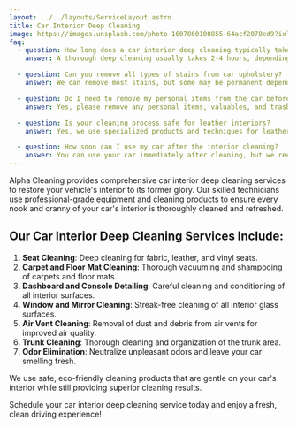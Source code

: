 ```yaml
---
layout: ../../layouts/ServiceLayout.astro
title: Car Interior Deep Cleaning
image: https://images.unsplash.com/photo-1607860108855-64acf2078ed9?ixlib=rb-4.0.3&ixid=M3wxMjA3fDB8MHxwaG90by1wYWdlfHx8fGVufDB8fHx8fA%3D%3D&auto=format&fit=crop&w=2071&q=80
faq:
  - question: How long does a car interior deep cleaning typically take?
    answer: A thorough deep cleaning usually takes 2-4 hours, depending on the size of the vehicle and its condition.

  - question: Can you remove all types of stains from car upholstery?
    answer: We can remove most stains, but some may be permanent depending on the type of stain and how long it has set. We'll assess each stain and use the most effective treatment method.

  - question: Do I need to remove my personal items from the car before cleaning?
    answer: Yes, please remove any personal items, valuables, and trash from your car before our arrival. This allows us to clean more thoroughly and efficiently.

  - question: Is your cleaning process safe for leather interiors?
    answer: Yes, we use specialized products and techniques for leather interiors that clean and condition the leather without causing damage.

  - question: How soon can I use my car after the interior cleaning?
    answer: You can use your car immediately after cleaning, but we recommend leaving the windows slightly open for a few hours to aid in drying and ventilation.
---
```


Alpha Cleaning provides comprehensive car interior deep cleaning services to restore your vehicle's interior to its former glory. Our skilled technicians use professional-grade equipment and cleaning products to ensure every nook and cranny of your car's interior is thoroughly cleaned and refreshed.

## Our Car Interior Deep Cleaning Services Include:

1. **Seat Cleaning**: Deep cleaning for fabric, leather, and vinyl seats.
2. **Carpet and Floor Mat Cleaning**: Thorough vacuuming and shampooing of carpets and floor mats.
3. **Dashboard and Console Detailing**: Careful cleaning and conditioning of all interior surfaces.
4. **Window and Mirror Cleaning**: Streak-free cleaning of all interior glass surfaces.
5. **Air Vent Cleaning**: Removal of dust and debris from air vents for improved air quality.
6. **Trunk Cleaning**: Thorough cleaning and organization of the trunk area.
7. **Odor Elimination**: Neutralize unpleasant odors and leave your car smelling fresh.

We use safe, eco-friendly cleaning products that are gentle on your car's interior while still providing superior cleaning results.

Schedule your car interior deep cleaning service today and enjoy a fresh, clean driving experience!